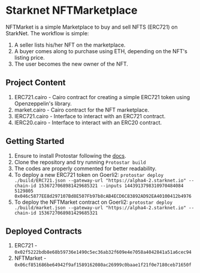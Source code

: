 # Starknet NFTMarketplace

NFTMarket is a simple Marketplace to buy and sell NFTS (ERC721) on StarkNet. The workflow is simple:
1. A seller lists his/her NFT on the marketplace.
2. A buyer comes along to purchase using ETH, depending on the NFT's listing price.
3. The user becomes the new owner of the NFT.

## Project Content
1. ERC721.cairo - Cairo contract for creating a simple ERC721 token using Openzeppelin's library.
2. market.cairo - Cairo contract for the NFT marketplace.
3. IERC721.cairo - Interface to interact with an ERC721 contract.
4. IERC20.cairo - Interface to interact with an ERC20 contract.

## Getting Started
1. Ensure to install Protostar following the [docs](https://docs.swmansion.com/protostar/docs/tutorials/installation). 
2. Clone the repository and try running `Protostar build`
3. The codes are properly commented for better readability.
4. To deploy a new ERC721 token on Goerli2:
```protostar deploy ./build/ERC721.json --gateway-url "https://alpha4-2.starknet.io" --chain-id 1536727068981429685321 --inputs 1443913798310970484084 5129805 0x046c5877EE8d297107Bd8E507Fb97b8cAB4ECD6C83892AD92EA40100412b4976```
5. To deploy the NFTMarket contract on Goerli2:
```protostar deploy ./build/market.json --gateway-url "https://alpha4-2.starknet.io" --chain-id 1536727068981429685321```

## Deployed Contracts
1. ERC721 - `0x02f5222bdb8e68b59736e1490c5ec36ab32f609e4e7058a4042841a51a6cec94`
2. NFTMarket - `0x06cf851686be64942f9af1589162080ac26999c0baae1f21f0e7180ceb71650f`